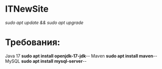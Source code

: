 # ITNewSite

*sudo apt update && sudo apt upgrade*

# Требования:
Java 17  **sudo apt install openjdk-17-jdk**--
Maven **sudo apt install maven**--
MySQL **sudo apt install mysql-server**--
